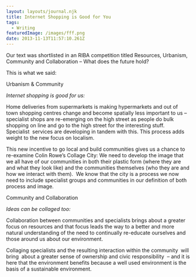```yaml
---
layout: layouts/journal.njk
title: Internet Shopping is Good for You
tags:
  - Writing
featuredImage: /images/fff.png
date: 2013-11-13T11:57:10.261Z
---
```

Our text was shortlisted in an RIBA competition titled Resources, Urbanism, Community and Collaboration – What does the future hold?

This is what we said:

Urbanism & Community

*Internet shopping is good for us:*

Home deliveries from supermarkets is making hypermarkets and out of town shopping centres change and become spatially less important to us – specialist shops are re-emerging on the high street as people do bulk shopping on line and go to the high street for the interesting stuff. Specialist  services are developing in tandem with this. This process adds weight to the new focus on localism.

This new incentive to go local and build communities gives us a chance to re-examine Colin Rowe’s Collage City: We need to develop the image that we all have of our communities in both their plastic form (where they are and what they look like) and the communities themselves (who they are and how we interact with them).  We know that the city is a process we now need to include specialist groups and communities in our definition of both process and image.

Community and Collaboration

*Ideas can be collaged too:*

Collaboration between communities and specialists brings about a greater focus on resources and that focus leads the way to a better and more natural understanding of the need to continually re-educate ourselves and those around us about our environment.

Collaging specialists and the resulting interaction within the community  will bring  about a greater sense of ownership and civic responsibility  – and it is here that the environment benefits because a well used environment is the basis of a sustainable environment.
